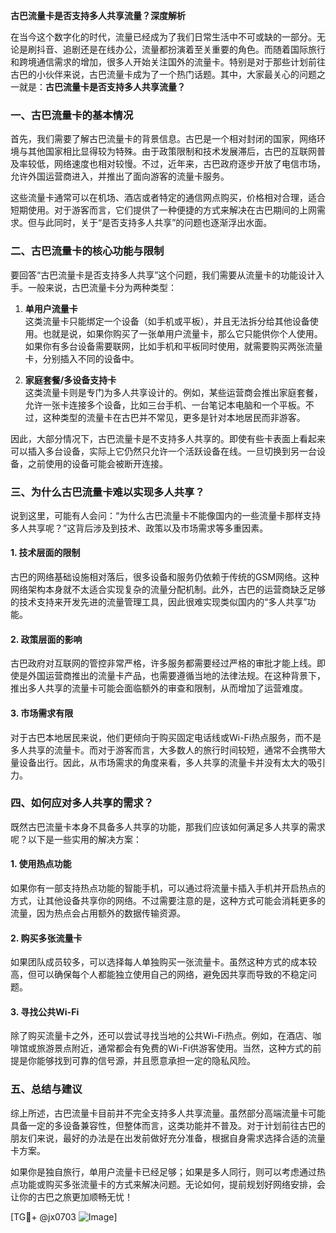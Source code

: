 **古巴流量卡是否支持多人共享流量？深度解析**

在当今这个数字化的时代，流量已经成为了我们日常生活中不可或缺的一部分。无论是刷抖音、追剧还是在线办公，流量都扮演着至关重要的角色。而随着国际旅行和跨境通信需求的增加，很多人开始关注国外的流量卡。特别是对于那些计划前往古巴的小伙伴来说，古巴流量卡成为了一个热门话题。其中，大家最关心的问题之一就是：**古巴流量卡是否支持多人共享流量？**

### 一、古巴流量卡的基本情况

首先，我们需要了解古巴流量卡的背景信息。古巴是一个相对封闭的国家，网络环境与其他国家相比显得较为特殊。由于政策限制和技术发展滞后，古巴的互联网普及率较低，网络速度也相对较慢。不过，近年来，古巴政府逐步开放了电信市场，允许外国运营商进入，并推出了面向游客的流量卡服务。

这些流量卡通常可以在机场、酒店或者特定的通信网点购买，价格相对合理，适合短期使用。对于游客而言，它们提供了一种便捷的方式来解决在古巴期间的上网需求。但与此同时，关于“是否支持多人共享”的问题也逐渐浮出水面。

### 二、古巴流量卡的核心功能与限制

要回答“古巴流量卡是否支持多人共享”这个问题，我们需要从流量卡的功能设计入手。一般来说，古巴流量卡分为两种类型：

1. **单用户流量卡**  
   这类流量卡只能绑定一个设备（如手机或平板），并且无法拆分给其他设备使用。也就是说，如果你购买了一张单用户流量卡，那么它只能供你个人使用。如果你有多台设备需要联网，比如手机和平板同时使用，就需要购买两张流量卡，分别插入不同的设备中。

2. **家庭套餐/多设备支持卡**  
   这类流量卡则是专门为多人共享设计的。例如，某些运营商会推出家庭套餐，允许一张卡连接多个设备，比如三台手机、一台笔记本电脑和一个平板。不过，这种类型的流量卡在古巴并不常见，更多是针对本地居民而非游客。

因此，大部分情况下，古巴流量卡是不支持多人共享的。即使有些卡表面上看起来可以插入多台设备，实际上它仍然只允许一个活跃设备在线。一旦切换到另一台设备，之前使用的设备可能会被断开连接。

### 三、为什么古巴流量卡难以实现多人共享？

说到这里，可能有人会问：“为什么古巴流量卡不能像国内的一些流量卡那样支持多人共享呢？”这背后涉及到技术、政策以及市场需求等多重因素。

#### 1. 技术层面的限制  
古巴的网络基础设施相对落后，很多设备和服务仍依赖于传统的GSM网络。这种网络架构本身就不太适合实现复杂的流量分配机制。此外，古巴的运营商缺乏足够的技术支持来开发先进的流量管理工具，因此很难实现类似国内的“多人共享”功能。

#### 2. 政策层面的影响  
古巴政府对互联网的管控非常严格，许多服务都需要经过严格的审批才能上线。即使是外国运营商推出的流量卡产品，也需要遵循当地的法律法规。在这种背景下，推出多人共享的流量卡可能会面临额外的审查和限制，从而增加了运营难度。

#### 3. 市场需求有限  
对于古巴本地居民来说，他们更倾向于购买固定电话线或Wi-Fi热点服务，而不是多人共享的流量卡。而对于游客而言，大多数人的旅行时间较短，通常不会携带大量设备出行。因此，从市场需求的角度来看，多人共享的流量卡并没有太大的吸引力。

### 四、如何应对多人共享的需求？

既然古巴流量卡本身不具备多人共享的功能，那我们应该如何满足多人共享的需求呢？以下是一些实用的解决方案：

#### 1. 使用热点功能  
如果你有一部支持热点功能的智能手机，可以通过将流量卡插入手机并开启热点的方式，让其他设备共享你的网络。不过需要注意的是，这种方式可能会消耗更多的流量，因为热点会占用额外的数据传输资源。

#### 2. 购买多张流量卡  
如果团队成员较多，可以选择每人单独购买一张流量卡。虽然这种方式的成本较高，但可以确保每个人都能独立使用自己的网络，避免因共享而导致的不稳定问题。

#### 3. 寻找公共Wi-Fi  
除了购买流量卡之外，还可以尝试寻找当地的公共Wi-Fi热点。例如，在酒店、咖啡馆或旅游景点附近，通常都会有免费的Wi-Fi供游客使用。当然，这种方式的前提是你能够找到可靠的信号源，并且愿意承担一定的隐私风险。

### 五、总结与建议

综上所述，古巴流量卡目前并不完全支持多人共享流量。虽然部分高端流量卡可能具备一定的多设备兼容性，但整体而言，这类功能并不普及。对于计划前往古巴的朋友们来说，最好的办法是在出发前做好充分准备，根据自身需求选择合适的流量卡方案。

如果你是独自旅行，单用户流量卡已经足够；如果是多人同行，则可以考虑通过热点功能或购买多张流量卡的方式来解决问题。无论如何，提前规划好网络安排，会让你的古巴之旅更加顺畅无忧！

[TG💪+ @jx0703 ![Image](https://github.com/user-attachments/assets/dbca1d08-cadb-493c-b0ec-ad6f7a83f270)]